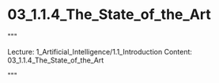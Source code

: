 # 03_1.1.4_The_State_of_the_Art

"""

Lecture: 1_Artificial_Intelligence/1.1_Introduction
Content: 03_1.1.4_The_State_of_the_Art

"""

